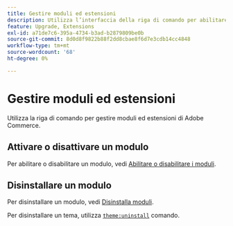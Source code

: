 ```yaml
---
title: Gestire moduli ed estensioni
description: Utilizza l’interfaccia della riga di comando per abilitare, disabilitare e disinstallare le estensioni e i moduli di Adobe Commerce.
feature: Upgrade, Extensions
exl-id: a71de7c6-395a-4734-b3ad-b2879809be0b
source-git-commit: 8d0d8f9822b88f2dd8cbae8f6d7e3cdb14cc4848
workflow-type: tm+mt
source-wordcount: '68'
ht-degree: 0%

---
```


# Gestire moduli ed estensioni

Utilizza la riga di comando per gestire moduli ed estensioni di Adobe Commerce.

## Attivare o disattivare un modulo

Per abilitare o disabilitare un modulo, vedi [Abilitare o disabilitare i moduli](../../installation/tutorials/manage-modules.md).

## Disinstallare un modulo

Per disinstallare un modulo, vedi [Disinstalla moduli](../../installation/tutorials/uninstall-modules.md).

Per disinstallare un tema, utilizza [`theme:uninstall`](../../installation/tutorials/themes.md) comando.
